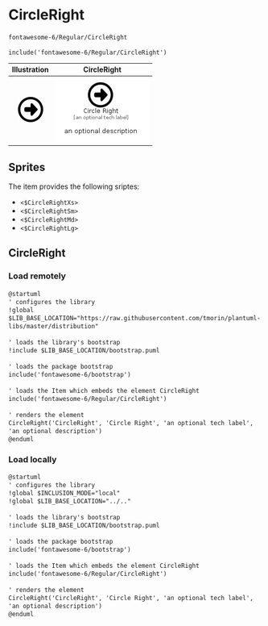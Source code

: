 # CircleRight


```text
fontawesome-6/Regular/CircleRight
```

```text
include('fontawesome-6/Regular/CircleRight')
```



| Illustration | CircleRight |
| :---: | :---: |
| ![illustration for Illustration](../../fontawesome-6/Regular/CircleRight.png) | ![illustration for CircleRight](../../fontawesome-6/Regular/CircleRight.Local.png) |



## Sprites
The item provides the following sriptes:

- `<$CircleRightXs>`
- `<$CircleRightSm>`
- `<$CircleRightMd>`
- `<$CircleRightLg>`





## CircleRight

### Load remotely
```plantuml
@startuml
' configures the library
!global $LIB_BASE_LOCATION="https://raw.githubusercontent.com/tmorin/plantuml-libs/master/distribution"

' loads the library's bootstrap
!include $LIB_BASE_LOCATION/bootstrap.puml

' loads the package bootstrap
include('fontawesome-6/bootstrap')

' loads the Item which embeds the element CircleRight
include('fontawesome-6/Regular/CircleRight')

' renders the element
CircleRight('CircleRight', 'Circle Right', 'an optional tech label', 'an optional description')
@enduml
```

### Load locally
```plantuml
@startuml
' configures the library
!global $INCLUSION_MODE="local"
!global $LIB_BASE_LOCATION="../.."

' loads the library's bootstrap
!include $LIB_BASE_LOCATION/bootstrap.puml

' loads the package bootstrap
include('fontawesome-6/bootstrap')

' loads the Item which embeds the element CircleRight
include('fontawesome-6/Regular/CircleRight')

' renders the element
CircleRight('CircleRight', 'Circle Right', 'an optional tech label', 'an optional description')
@enduml
```

